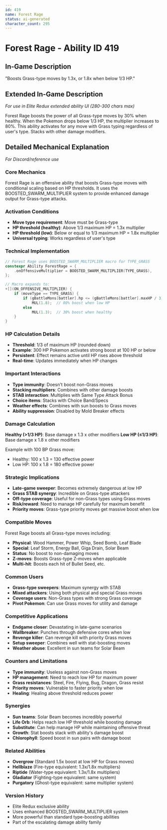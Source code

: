 ```yaml
---
id: 419
name: Forest Rage
status: ai-generated
character_count: 295
---
```


# Forest Rage - Ability ID 419

## In-Game Description
"Boosts Grass-type moves by 1.3x, or 1.8x when below 1/3 HP."

## Extended In-Game Description
*For use in Elite Redux extended ability UI (280-300 chars max)*

Forest Rage boosts the power of all Grass-type moves by 30% when healthy. When the Pokemon drops below 1/3 HP, the multiplier increases to 80%. This ability activates for any move with Grass typing regardless of user's type. Stacks with other damage modifiers.

## Detailed Mechanical Explanation
*For Discord/reference use*

### Core Mechanics
Forest Rage is an offensive ability that boosts Grass-type moves with conditional scaling based on HP thresholds. It uses the BOOSTED_SWARM_MULTIPLIER system to provide enhanced damage output for Grass-type attacks.

### Activation Conditions
- **Move type requirement**: Move must be Grass-type
- **HP threshold (healthy)**: Above 1/3 maximum HP = 1.3x multiplier
- **HP threshold (low)**: Below or equal to 1/3 maximum HP = 1.8x multiplier
- **Universal typing**: Works regardless of user's type

### Technical Implementation
```c
// Forest Rage uses BOOSTED_SWARM_MULTIPLIER macro for TYPE_GRASS
constexpr Ability ForestRage = {
    .onOffensiveMultiplier = BOOSTED_SWARM_MULTIPLIER(TYPE_GRASS),
};

// Macro expands to:
+[](ON_OFFENSIVE_MULTIPLIER) {
    if (moveType == TYPE_GRASS) {
        if (gBattleMons[battler].hp <= (gBattleMons[battler].maxHP / 3))
            MUL(1.8);  // 80% boost when low HP
        else
            MUL(1.3);  // 30% boost when healthy
    }
}
```

### HP Calculation Details
- **Threshold**: 1/3 of maximum HP (rounded down)
- **Example**: 300 HP Pokemon activates strong boost at 100 HP or below
- **Persistent**: Effect remains active until HP rises above threshold
- **Real-time**: Updates immediately when HP changes

### Important Interactions
- **Type immunity**: Doesn't boost non-Grass moves
- **Stacking multipliers**: Combines with other damage boosts
- **STAB interaction**: Multiplies with Same Type Attack Bonus
- **Choice items**: Stacks with Choice Band/Specs
- **Weather effects**: Combines with sun boosts to Grass moves
- **Ability suppression**: Disabled by Mold Breaker effects

### Damage Calculation
**Healthy (>1/3 HP)**: Base damage x 1.3 x other modifiers
**Low HP (≤1/3 HP)**: Base damage x 1.8 x other modifiers

Example with 100 BP Grass move:
- Healthy: 100 x 1.3 = 130 effective power
- Low HP: 100 x 1.8 = 180 effective power

### Strategic Implications
- **Late-game sweeper**: Becomes extremely dangerous at low HP
- **Grass STAB synergy**: Incredible on Grass-type attackers
- **Off-type coverage**: Useful for non-Grass types using Grass moves
- **Risk/reward**: Need to manage HP carefully for maximum benefit
- **Priority moves**: Grass-type priority moves get massive boost when low

### Compatible Moves
Forest Rage boosts all Grass-type moves including:
- **Physical**: Wood Hammer, Power Whip, Seed Bomb, Leaf Blade
- **Special**: Leaf Storm, Energy Ball, Giga Drain, Solar Beam
- **Status**: No boost to non-damaging moves
- **Z-moves**: Boosts Grass-type Z-moves when applicable
- **Multi-hit**: Boosts each hit of Bullet Seed, etc.

### Common Users
- **Grass-type sweepers**: Maximum synergy with STAB
- **Mixed attackers**: Using both physical and special Grass moves
- **Coverage users**: Non-Grass types with strong Grass coverage
- **Pivot Pokemon**: Can use Grass moves for utility and damage

### Competitive Applications
- **Endgame closer**: Devastating in late-game scenarios
- **Wallbreaker**: Punches through defensive cores when low
- **Revenge killer**: Can revenge kill with priority Grass moves
- **Setup sweeper**: Combines well with stat-boosting moves
- **Weather abuse**: Excellent in sun teams for Solar Beam

### Counters and Limitations
- **Type immunity**: Useless against non-Grass moves
- **HP management**: Need to reach low HP for maximum power
- **Grass resistances**: Steel, Fire, Flying, Bug, Dragon, Grass resist
- **Priority moves**: Vulnerable to faster priority when low
- **Healing**: Healing above threshold reduces power

### Synergies
- **Sun teams**: Solar Beam becomes incredibly powerful
- **Life Orb**: Helps reach low HP threshold while boosting damage
- **Substitute**: Can help manage HP while maintaining offensive threat
- **Growth**: Stat boosts stack with ability's damage boost
- **Chlorophyll**: Speed boost in sun pairs with damage boost

### Related Abilities
- **Overgrow** (Standard 1.5x boost at low HP for Grass moves)
- **Hellblaze** (Fire-type equivalent: 1.3x/1.8x multipliers)
- **Riptide** (Water-type equivalent: 1.3x/1.8x multipliers)
- **Gladiator** (Fighting-type equivalent: same system)
- **Purgatory** (Ghost-type equivalent: same multiplier system)

### Version History
- Elite Redux exclusive ability
- Uses enhanced BOOSTED_SWARM_MULTIPLIER system
- More powerful than standard type-boosting abilities
- Part of the escalating damage ability family